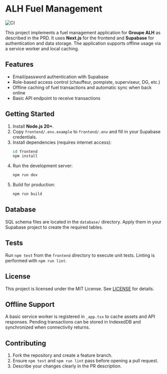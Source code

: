 # ALH Fuel Management

![CI](https://github.com/your-org/codex-alh-fuel/actions/workflows/ci.yml/badge.svg)

This project implements a fuel management application for **Groupe ALH** as
described in the PRD.  It uses **Next.js** for the frontend and **Supabase** for
authentication and data storage.  The application supports offline usage via a
service worker and local caching.

## Features

- Email/password authentication with Supabase
- Role-based access control (chauffeur, pompiste, superviseur, DG, etc.)
- Offline caching of fuel transactions and automatic sync when back online
- Basic API endpoint to receive transactions

## Getting Started

1. Install **Node.js 20+**.
2. Copy `frontend/.env.example` to `frontend/.env` and fill in your Supabase
   credentials.
3. Install dependencies (requires internet access):
   ```sh
   cd frontend
   npm install
   ```
4. Run the development server:
   ```sh
   npm run dev
   ```
5. Build for production:
   ```sh
   npm run build
   ```

## Database

SQL schema files are located in the `database/` directory. Apply them in your Supabase project to create the required tables.

## Tests

Run `npm test` from the `frontend` directory to execute unit tests. Linting is
performed with `npm run lint`.

## License

This project is licensed under the MIT License. See [LICENSE](LICENSE) for
details.

## Offline Support

A basic service worker is registered in `_app.tsx` to cache assets and API
responses. Pending transactions can be stored in IndexedDB and synchronized when
connectivity returns.

## Contributing

1. Fork the repository and create a feature branch.
2. Ensure `npm test` and `npm run lint` pass before opening a pull request.
3. Describe your changes clearly in the PR description.
